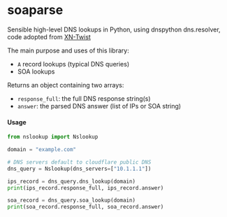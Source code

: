 # soaparse
Sensible high-level DNS lookups in Python, using dnspython dns.resolver, code adopted from [XN-Twist](https://github.com/xn-twist/xn-twist/pull/31/files)

The main purpose and uses of this library:
 - `A` record lookups (typical DNS queries)
 - SOA lookups

Returns an object containing two arrays:
 - `response_full`: the full DNS response string(s)
 - `answer`: the parsed DNS answer (list of IPs or SOA string)

#### Usage
```python
from nslookup import Nslookup

domain = "example.com"

# DNS servers default to cloudflare public DNS
dns_query = Nslookup(dns_servers=["10.1.1.1"])

ips_record = dns_query.dns_lookup(domain)
print(ips_record.response_full, ips_record.answer)

soa_record = dns_query.soa_lookup(domain)
print(soa_record.response_full, soa_record.answer)
```
